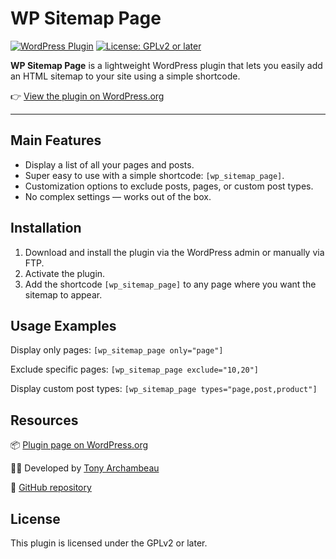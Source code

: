 # WP Sitemap Page

[![WordPress Plugin](https://img.shields.io/wordpress/plugin/v/wp-sitemap-page?style=flat-square)](https://wordpress.org/plugins/wp-sitemap-page/)
[![License: GPLv2 or later](https://img.shields.io/badge/license-GPLv2%20or%20later-blue.svg?style=flat-square)](https://www.gnu.org/licenses/old-licenses/gpl-2.0.html)

**WP Sitemap Page** is a lightweight WordPress plugin that lets you easily add an HTML sitemap to your site using a simple shortcode.

👉 [View the plugin on WordPress.org](https://wordpress.org/plugins/wp-sitemap-page/)

---

## Main Features

- Display a list of all your pages and posts.
- Super easy to use with a simple shortcode: `[wp_sitemap_page]`.
- Customization options to exclude posts, pages, or custom post types.
- No complex settings — works out of the box.

## Installation

1. Download and install the plugin via the WordPress admin or manually via FTP.
2. Activate the plugin.
3. Add the shortcode `[wp_sitemap_page]` to any page where you want the sitemap to appear.

## Usage Examples

Display only pages:
`[wp_sitemap_page only="page"]`

Exclude specific pages:
`[wp_sitemap_page exclude="10,20"]`

Display custom post types:
`[wp_sitemap_page types="page,post,product"]`


## Resources
📦 [Plugin page on WordPress.org](https://wordpress.org/plugins/wp-sitemap-page/)

🧑‍💻 Developed by [Tony Archambeau](https://tonyarchambeau.com/)

📂 [GitHub repository](https://github.com/TonyArchambeau/wp-sitemap-page)

## License
This plugin is licensed under the GPLv2 or later.

